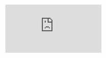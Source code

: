 ![test](https://github.com/lopej212/ECE332_ElectromechanicalEnergyConversion/blob/master/Lab1/Lab%201%20Report%20ECE%20332%20%20(1).pdf)

